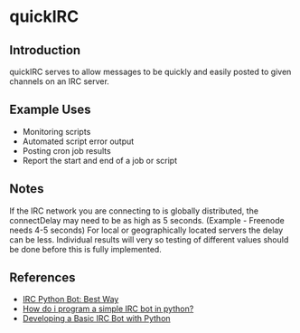 quickIRC
========

Introduction
------------

quickIRC serves to allow messages to be quickly and easily posted to given channels on an IRC server.

Example Uses
------------

* Monitoring scripts
* Automated script error output
* Posting cron job results
* Report the start and end of a job or script

Notes
-----

If the IRC network you are connecting to is globally distributed, the connectDelay may need to be as high as 5 seconds.  (Example - Freenode needs 4-5 seconds)  For local or geographically located servers the delay can be less.  Individual results will very so testing of different values should be done before this is fully implemented.

References
----------
* [IRC Python Bot: Best Way](http://stackoverflow.com/questions/1100840/irc-python-bot-best-way)
* [How do i program a simple IRC bot in python?](http://stackoverflow.com/questions/2968408/how-do-i-program-a-simple-irc-bot-in-python)
* [Developing a Basic IRC Bot with Python](http://forum.codecall.net/topic/59608-developing-a-basic-irc-bot-with-python/)

